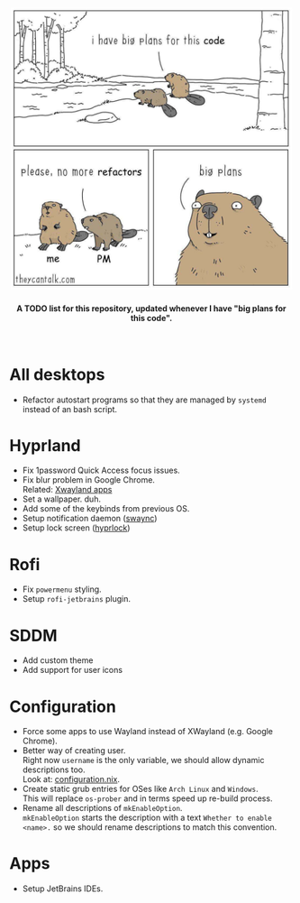 <h2 align="center">
    <img alt="I have big plans for this code. please, no mor refactors. big plans..." src="assets/big-plans.png" width="500px">
    <br />
</h2>

<h4 align="center">
    A TODO list for this repository, updated whenever I have "big plans for this code".
</h4>
<br />

# All desktops
- Refactor autostart programs so that they are managed by `systemd` instead of an bash script.

# Hyprland
- Fix 1password Quick Access focus issues.
- Fix blur problem in Google Chrome.  
  Related: [Xwayland apps](#configuration)
- Set a wallpaper. duh.
- Add some of the keybinds from previous OS.
- Setup notification daemon ([swaync](https://github.com/ErikReider/SwayNotificationCenter))
- Setup lock screen ([hyprlock](https://github.com/hyprwm/hyprlock))

# Rofi
- Fix `powermenu` styling.
- Setup `rofi-jetbrains` plugin.

# SDDM
- Add custom theme
- Add support for user icons

# Configuration
- Force some apps to use Wayland instead of XWayland (e.g. Google Chrome).
- Better way of creating user.  
  Right now `username` is the only variable, we should allow dynamic descriptions too.  
  Look at: [configuration.nix](configuration.nix#94).
- Create static grub entries for OSes like `Arch Linux` and `Windows`.  
  This will replace `os-prober` and in terms speed up re-build process.
- Rename all descriptions of `mkEnableOption`.  
  `mkEnableOption` starts the description with a text `Whether to enable <name>.` so we should rename descriptions to match this convention.

# Apps 
- Setup JetBrains IDEs.